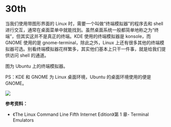 # 30th

当我们使用带图形界面的 Linux 时，需要一个叫做“终端模拟器”的程序去和 shell 进行交互，通常在桌面菜单中就能找到。虽然桌面系统一般都简单地称之为“终端”，但其实这并不是真正的终端。KDE 使用的终端模拟器是 konsole，而 GNOME 使用的是 gnome-terminal，除此之外，Linux 上还有很多其他的终端模拟器可选。别看终端模拟器花样繁多，其实他们基本上只干一件事，就是给我们提供访问 shell 的通道。

图为 Ubuntu 上的终端模拟器。

PS：KDE 和 GNOME 为 Linux 桌面环境，Ubuntu 的桌面环境使用的便是 GNOME。

![](https://tva1.sinaimg.cn/large/008eGmZEly1gncpo00kwwj30t20gqqeh.jpg)

**参考资料：**

* 《The Linux Command Line Fifth Internet Edition》第 1 章- Terminal Emulators
